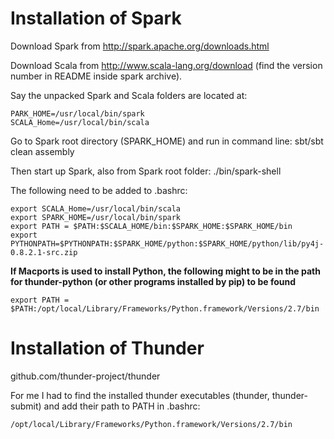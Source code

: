 # Installation of Spark
Download Spark from http://spark.apache.org/downloads.html 

Download Scala from http://www.scala-lang.org/download (find the version number in README inside spark archive). 

Say the unpacked Spark and Scala folders are located at:

```
PARK_HOME=/usr/local/bin/spark
SCALA_Home=/usr/local/bin/scala
```

Go to Spark root directory (SPARK_HOME) and run in command line: sbt/sbt clean assembly

Then start up Spark, also from Spark root folder: ./bin/spark-shell

The following need to be added to .bashrc:

```
export SCALA_Home=/usr/local/bin/scala
export SPARK_HOME=/usr/local/bin/spark
export PATH = $PATH:$SCALA_HOME/bin:$SPARK_HOME:$SPARK_HOME/bin
export PYTHONPATH=$PYTHONPATH:$SPARK_HOME/python:$SPARK_HOME/python/lib/py4j-0.8.2.1-src.zip
```

**If Macports is used to install Python, the following might to be in the path for thunder-python (or other programs installed by pip) to be found**

```
export PATH = $PATH:/opt/local/Library/Frameworks/Python.framework/Versions/2.7/bin
```

# Installation of Thunder
github.com/thunder-project/thunder

For me I had to find the installed thunder executables (thunder, thunder-submit) and add their path to PATH in .bashrc:

```
/opt/local/Library/Frameworks/Python.framework/Versions/2.7/bin
```